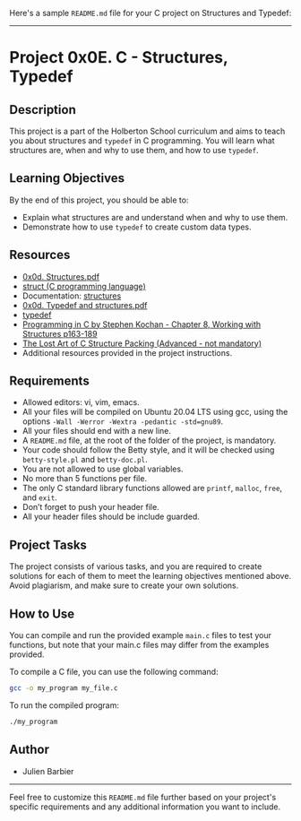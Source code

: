 Here's a sample `README.md` file for your C project on Structures and Typedef:

---

# Project 0x0E. C - Structures, Typedef

## Description

This project is a part of the Holberton School curriculum and aims to teach you about structures and `typedef` in C programming. You will learn what structures are, when and why to use them, and how to use `typedef`.

## Learning Objectives

By the end of this project, you should be able to:

- Explain what structures are and understand when and why to use them.
- Demonstrate how to use `typedef` to create custom data types.

## Resources

- [0x0d. Structures.pdf](0x0d.%20Structures.pdf)
- [struct (C programming language)](https://en.cppreference.com/w/c/language/struct)
- Documentation: [structures](https://en.cppreference.com/w/c/language/struct)
- [0x0d. Typedef and structures.pdf](0x0d.%20Typedef%20and%20structures.pdf)
- [typedef](https://en.cppreference.com/w/c/language/typedef)
- [Programming in C by Stephen Kochan - Chapter 8, Working with Structures p163-189](https://www.pearson.com/us/higher-education/program/Kochan-Programming-in-C-4th-Edition/PGM260901.html)
- [The Lost Art of C Structure Packing (Advanced - not mandatory)](https://www.catb.org/esr/structure-packing/)
- Additional resources provided in the project instructions.

## Requirements

- Allowed editors: vi, vim, emacs.
- All your files will be compiled on Ubuntu 20.04 LTS using gcc, using the options `-Wall -Werror -Wextra -pedantic -std=gnu89`.
- All your files should end with a new line.
- A `README.md` file, at the root of the folder of the project, is mandatory.
- Your code should follow the Betty style, and it will be checked using `betty-style.pl` and `betty-doc.pl`.
- You are not allowed to use global variables.
- No more than 5 functions per file.
- The only C standard library functions allowed are `printf`, `malloc`, `free`, and `exit`.
- Don’t forget to push your header file.
- All your header files should be include guarded.

## Project Tasks

The project consists of various tasks, and you are required to create solutions for each of them to meet the learning objectives mentioned above. Avoid plagiarism, and make sure to create your own solutions.

## How to Use

You can compile and run the provided example `main.c` files to test your functions, but note that your main.c files may differ from the examples provided.

To compile a C file, you can use the following command:

```bash
gcc -o my_program my_file.c
```

To run the compiled program:

```bash
./my_program
```

## Author

- Julien Barbier

---

Feel free to customize this `README.md` file further based on your project's specific requirements and any additional information you want to include.
